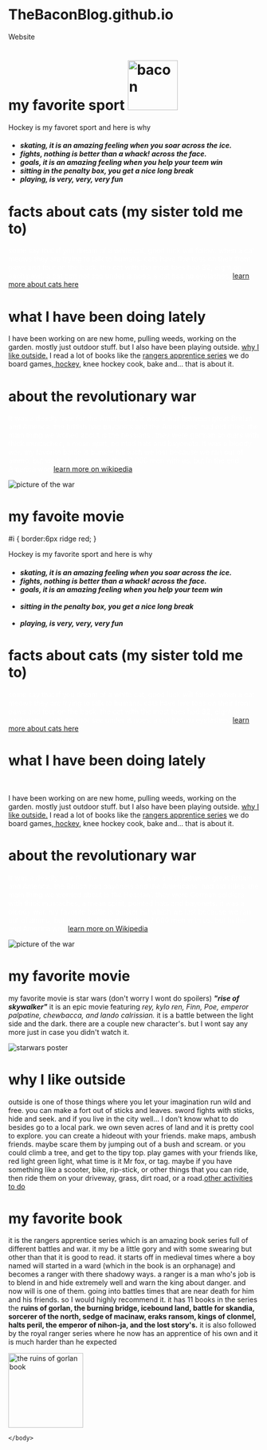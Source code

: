 # TheBaconBlog.github.io
Website
<title>Bacon Blog</title> 
<style>
  #all-about-cats {  
 color:white;
  } 

  #home {  
   color:white; 
  } 
#war {
  color:white;  
}  
#p {
  color:white;  

 
}
 #star-wars {   
 
     color:white;
 }  
#starwars {
   position:relative; 
    left:100px;

    border: 6px double red;
}  
p {  
color:white;
background:red;
 font-family:sans-serif;   
}   
 h1 {   
color:red;
 }   
    
 li {
  color:red;   
     
 }   

 
a:hover {
  background:rgb(245, 237, 239);  
}   
 #id {   
border:4px ridge red;
 }
    
</style>
    

    
    
</head>
<body>


<h1 id= "hockey">my favorite sport <img src= "https://upload.wikimedia.org/wikipedia/commons/3/31/Made20bacon.png" alt= "bacon" width=  "100"></h1>


<div id= "p"><p>Hockey is my favoret sport and here is why</p><h5><ul><li><em>skating</em>, it is an amazing feeling when you soar across the ice.</li>
<li><em>fights</em>, nothing is better than a whack! across the face.</li>
<li><em>goals</em>, it is an amazing feeling when you help your teem win</li>   
<li><em>sitting in the penalty box</em>, you get a nice long break</li>  
<li><em>playing</em>, is very, very, very fun</li></ul></h5></div><h1>facts about cats (my sister told me to)</h1><p id="all-about-cats">some say that if you dream of a white cat, good luck will follow. when a cat meows they are trying to talk to humans. cats have five toes on their front paws and four on the back. the cat with the most toes had <strong>32,</strong> eight on each paw!. a cat<em> can not</em> see under is noes. a cat has no eyelashes.    <a href="https://www.purina.com/articles/cat/facts/10-fascinating-facts-about-cats">learn more about cats here</a></p><h1>what I have been doing lately</h1>  
<p id= "home">I have been working on are new home, pulling weeds, working on the garden. mostly just outdoor stuff. but I also have been playing outside. <a href="#outside">why I like outside.</a> I read a lot of books like the <a href= "#book">rangers apprentice series</a> we do board games,<a href= "#hockey"> hockey</a>, knee hockey cook, bake and... that is about it.</p> <h1>about the revolutionary war</h1><p id= "war">It was a deadly time for the Americans'. it was a war between great Britian and America. the british had  bayonets and the Americans' had old rifles. the main thing we woried about is the hessians'. they were german soldiers with thick mustaches, a mean spirt, pointed hats and bayonets. it was a bloody war. my favorite battle is bunker hill wich we lost because we ran out of ammo, but we took down more than 2,000 men with us. but in the end America won <a href= "https://en.wikipedia.org/wiki/American_revolutionary_war">learn more on wikipedia</a></p><img id= "i" src="https://upload.wikimedia.org/wikipedia/commons/2/2b/AmericanRevolutionaryWarMon.jpg" alt= " picture of the war" with= "100"> <h1>my favoite movie</h1>      


#i { border:6px ridge red; }
    <div id= "p"><p>Hockey is my favorite sport and here is why</p><h5><ul><li><em>skating</em>, it is an amazing feeling when you soar across the ice.</li>
    <li><em>fights</em>, nothing is better than a whack! across the face.</li>
    <li><em>goals</em>, it is an amazing feeling when you help your teem win</li>   
    <li><em>sitting in the penalty box</em>, you get a nice long break</li>  
    <li><em>playing</em>, is very, very, very fun</li></ul></h5></div><h1>facts about cats (my sister told me to)</h1><p id="all-about-cats">some say that if you dream of a white cat, good luck will follow. when a cat meows they are trying to talk to humans. cats have five toes on their front paws and four on the back. the cat with the most toes had <strong>32,</strong> eight on each paw!. a cat<em> can not</em> see under is noes. a cat has no eyelashes.    <a href="https://www.purina.com/articles/cat/facts/10-fascinating-facts-about-cats">learn more about cats here</a></p><h1>what I have been doing lately</h1>  
    <p id= "home">I have been working on are new home, pulling weeds, working on the garden. mostly just outdoor stuff. but I also have been playing outside. <a href="#outside">why I like outside.</a> I read a lot of books like the <a href= "#book">rangers apprentice series</a> we do board games,<a href= "#hockey"> hockey</a>, knee hockey cook, bake and... that is about it.</p> <h1>about the revolutionary war</h1><p id= "war">It was a deadly time for the Americans'. it was a war between great Britain and America. the British had  bayonets and the Americans' had old rifles. the main thing we worried about is the Hessian'. they were German soldiers with thick mustaches, a mean spirit, pointed hats and bayonets. it was a bloody war. my favorite battle is bunker hill which we lost because we ran out of ammo, but we took down more than 2,000 men with us. but in the end America won <a href= "https://Wikipedia/wiki/American_revolutionary_war">learn more on Wikipedia</a></p><img id= "i" src="https://upload.wikimedia.org/wikipedia/commons/2/2b/AmericanRevolutionaryWarMon.jpg" alt= " picture of the war" with= "100"> <h1>my favorite movie</h1>      
 <p id= "star-wars">my favorite movie is star wars (don't worry I wont do spoilers) <strong><em>"rise of skywalker"</em></strong> it is an epic movie featuring <em> rey, kylo ren, Finn, Poe, emperor palpatine, chewbacca, and lando calrissian.</em> it is a battle between the light side and the dark. there are a couple new character's. but I wont say any more just in case you didn't watch it.</p><img id= "starwars" src= "https://upload.wikimedia.org/wikipedia/en/a/af/Star_Wars_The_Rise_of_Skywalker_poster.jpg" alt= "starwars poster">  <h1 id="outside">why I like outside</h1> 
   <p>outside is one of those things where you let your imagination run wild and free. you can make a fort out of sticks and leaves. sword fights with sticks, hide and seek. and if you live in the city well... I don't know what to do besides go to a local park. we own seven acres of land and it is pretty cool to explore. you can create a hideout with your friends. make maps, ambush friends. maybe scare them by jumping out of a bush and scream. or you could climb a tree, and get to the tipy top. play games with your friends like, red light green light, what time is it Mr fox, or tag. maybe if you have something like a scooter, bike, rip-stick, or other things that you can ride, then ride them on your driveway, grass, dirt road, or a road.<a href="https://morningchores.com/fun-backyard-activities/">other activities to do</a> </p><h1 id= "book">my favorite book</h1>    
     <p>it is the rangers apprentice series which is an amazing book series full of different battles and war. it my be a little gory and with some swearing but other than that it is good to read. it starts off in medieval times where a boy named will started in a ward (which in the book is an orphanage) and becomes a ranger with there shadowy ways. a ranger is a man who's job is to blend in and hide extremely well and warn the king about danger. and now will is one of them. going into battles times that are near death for him and his friends. so I would highly recommend it. it has 11 books in the series the <strong>ruins of gorlan, the burning bridge, icebound land, battle for skandia, sorcerer of the north, sedge of macinaw,  eraks ransom, kings of clonmel, halts peril, the emperor of nihon-ja, and the lost story's.</strong> it is also followed by the royal ranger series where he now has an apprentice of his own and it is much harder than he expected</p>   
  <img src= "https://i.pinimg.com/600x315/ff/34/18/ff341819358c282090dd9551b3b02a62.jpg" alt= "the ruins of gorlan book" width="150">      
    
        
        
    </body>
